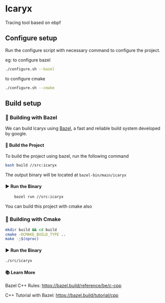 # Icaryx
Tracing tool based on ebpf

## Configure setup

Run the configure script with necessary command to configure the project.

eg: to configure bazel

```bash
./configure.sh --bazel
```

to configure cmake

```bash
./configure.sh --cmake
```

## Build setup

### 🚀 Building with Bazel

We can build Icaryx using [Bazel](https://bazel.build), a fast and reliable build system developed by google.

#### 🔧 Build the Project

To build the project using bazel, run the following command

```bash
bash build //src:icaryx
```
The output binary will be located at `bazel-bin/main/icaryx`

#### ▶️ Run the Binary

```bash
    bazel run //src:icaryx
```

You can build this project with cmake also

### 🚀 Building with Cmake
```bash
mkdir build && cd build
cmake -DCMAKE_BUILD_TYPE ..
make -j$(nproc)
```

#### ▶️ Run the Binary
```bash
./src/icaryx
```

#### 📚 Learn More

Bazel C++ Rules: https://bazel.build/reference/be/c-cpp

C++ Tutorial with Bazel: https://bazel.build/tutorial/cpp
